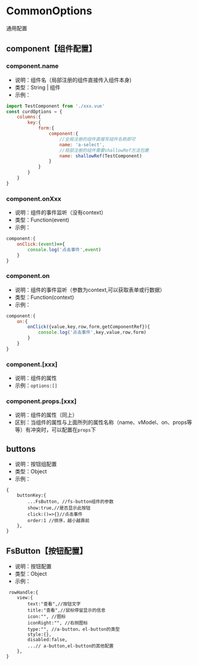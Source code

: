 # CommonOptions
通用配置

## component【组件配置】

### component.name
* 说明：组件名（局部注册的组件直接传入组件本身)
* 类型：String | 组件
* 示例： 
```js
import TestComponent from './xxx.vue'
const curdOptions = {
    columns:{
        key:{
            form:{
                component:{
                    //全局注册的组件直接写组件名称即可
                    name: 'a-select',
                    //局部注册的组件需要shallowRef方法包裹
                    name: shallowRef(TestComponent)
                }
            }
        }
    }
}
```
### component.onXxx
* 说明：组件的事件监听（没有context）
* 类型：Function(event)
* 示例：
```js
component:{
    onClick:(event)=>{
        console.log('点击事件',event)
    }
}
```

### component.on
* 说明：组件的事件监听（参数为context,可以获取表单或行数据）
* 类型：Function(context)
* 示例：
```js
component:{
    on:{
        onClick({value,key,row,form,getComponentRef}){
            console.log('点击事件',key,value,row,form)
        }
    }
}
```

### component.[xxx]
* 说明：组件的属性
* 示例：`options:[]`

### component.props.[xxx]
* 说明：组件的属性（同上）
* 区别：当组件的属性与上面所列的属性名称（name、vModel、on、props等等）有冲突时，可以配置在`props`下


## buttons
* 说明：按钮组配置
* 类型：Object
* 示例：
```
{
    buttonKey:{
        ...FsButton, //fs-button组件的参数
        show:true,//是否显示此按钮
        click:()=>{}//点击事件
        order:1 //排序，越小越靠前
    },
}
```


## FsButton【按钮配置】
* 说明：按钮配置
* 类型：Object
* 示例：
```
 rowHandle:{
    view:{
        text:"查看",//按钮文字
        title:"查看",//鼠标停留显示的信息
        icon:"", //图标
        iconRight:"", //右侧图标
        type:"", //a-button，el-button的类型
        style:{},
        disabled:false,
        ...// a-button,el-button的其他配置
    },
}
```

